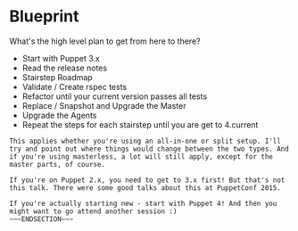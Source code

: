 <!SLIDE incremental>
# Blueprint
What's the high level plan to get from here to there?

* Start with Puppet 3.x
* Read the release notes
* Stairstep Roadmap
* Validate / Create rspec tests
* Refactor until your current version passes all tests
* Replace / Snapshot and Upgrade the Master
* Upgrade the Agents
* Repeat the steps for each stairstep until you are get to 4.current


~~~SECTION:notes~~~
This applies whether you're using an all-in-one or split setup. I'll try and point out where things would change between the two types. And if you're using masterless, a lot will still apply, except for the master parts, of course.

If you're on Puppet 2.x, you need to get to 3.x first! But that's not this talk. There were some good talks about this at PuppetConf 2015.

If you're actually starting new - start with Puppet 4! And then you might want to go attend another session :)
~~~ENDSECTION~~~

